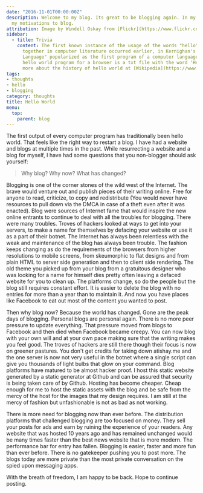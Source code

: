 ```yaml
---
date: "2016-11-01T00:00:00Z"
description: Welcome to my blog. Its great to be blogging again. In my first post I discuss
  my motivations to blog.
attribution: Image by Windell Oskay from [Flickr](https://www.flickr.com/photos/oskay/472097903)
sidebar:
  - title: Trivia
    content: The first known instance of the usage of the words "hello" and "world"
      together in computer literature occurred earlier, in Kernighan's 1972 Tutorial Introduction to the Language B. Later Kernighan and Ritchie's seminal book "The C Programming
      Language" popularized as the first program of a computer language. Further - The
      hello world program for a browser is a txt file with the word 'Hello World'. Read
      more about the history of hello world at [Wikipedia](https://www.wikiwand.com/en/%22Hello,_World!%22_program).
tags:
- thoughts
- hello
- blogging
category: thoughts
title: Hello World
menu:
  top:
    parent: blog
---
```


The first output of every computer program has traditionally been hello world. That feels like the right way to restart a blog. I have had a website and blogs at multiple times in the past. While resurrecting a website and a blog for myself, I have had some questions that you non-blogger should ask yourself:

> Why blog? Why now? What has changed?

Blogging is one of the corner stones of the wild west of the Internet. The brave would venture out and publish pieces of their writing online. Free for anyone to read, criticize, to copy and redistribute (You would never have resources to pull down via the DMCA in case of a theft even after it was enacted). Blog were sources of Internet fame that would inspire the new online entrants to continue to deal with all the troubles for blogging. There were many troubles. Troves of hackers looked at ways to get into your servers, to make a name for themselves by defacing your website or use it as a part of their botnet. The Internet has always been relentless with the weak and maintenance of the blog has always been trouble. The fashion keeps changing as do the requirements of the browsers from higher resolutions to mobile screens, from skeumorphic to flat designs and from plain HTML to server side generation and then to client side rendering. The old theme you picked up from your blog from a gratuitous designer who was looking for a name for himself dies pretty often leaving a defaced website for you to clean up. The platforms change, so do the people but the blog still requires constant effort. It is easier to delete the blog with no entries for more than a year than to maintain it. And now you have places like Facebook to eat out most of the content you wanted to post.


Then why blog now? Because the world has changed. Gone are the peak days of blogging. Personal blogs are personal again. There is no more peer pressure to update everything. That pressure moved from blogs to Facebook and then died when Facebook became creepy. You can now blog with your own will and at your own pace making sure that the writing makes you feel good. The troves of hackers are still there though their focus is now on greener pastures. You don't get credits for taking down atishay.me and the one server is now not very useful in the botnet where a single script can give you thousands of light bulbs that glow on your command. Blog platforms have matured to be almost hacker proof. I host this static website generated by a static generator at Github and can be assured that security is being taken care of by Github. Hosting has become cheaper. Cheap enough for me to host the static assets with the blog and be safe from the mercy of the host for the images that my design requires. I am still at the mercy of fashion but unfashionable is not as bad as not working.


There is more need for blogging now than ever before. The distribution platforms that challenged blogging are too focused on money. They sell your posts for ads and earn by ruining the experience of your readers. Any website that was hosted 10 years ago and has remained unchanged would be many times faster than the best news website that is more modern. The performance bar for entry has fallen. Blogging is easier, faster and more fun than ever before. There is no gatekeeper pushing you to post more. The blogs today are more private than the most private conversation on the spied upon messaging apps.


With the breath of freedom, I am happy to be back. Hope to continue posting.
